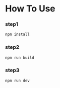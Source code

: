  # How To Use

### step1

```js
npm install
```

### step2

```js
npm run build
```

### step3

```js
npm run dev
```

